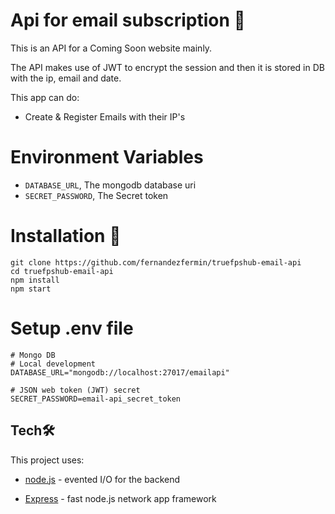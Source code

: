 # Api for email subscription 🚀

This is an API for a Coming Soon website mainly.

The API makes use of JWT to encrypt the session and then it is stored in DB with the ip, email and date.

This app can do:

- Create & Register Emails with their IP's

# Environment Variables

- `DATABASE_URL`, The mongodb database uri
- `SECRET_PASSWORD`, The Secret token 

# Installation 🔧

```
git clone https://github.com/fernandezfermin/truefpshub-email-api
cd truefpshub-email-api
npm install
npm start
```

# Setup .env file 

```
# Mongo DB
# Local development
DATABASE_URL="mongodb://localhost:27017/emailapi"

# JSON web token (JWT) secret
SECRET_PASSWORD=email-api_secret_token

```

## Tech🛠️

This project uses:

- [node.js] - evented I/O for the backend
- [Express] - fast node.js network app framework


   [node.js]: <http://nodejs.org>

   [express]: <http://expressjs.com>
